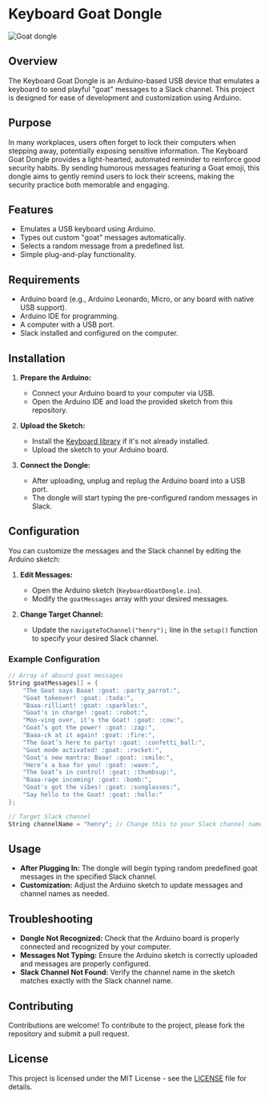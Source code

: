 # Keyboard Goat Dongle
![Goat dongle](https://github.com/user-attachments/assets/974f2ad4-b35a-4387-8f85-b221f13cc5e3)

## Overview

The Keyboard Goat Dongle is an Arduino-based USB device that emulates a keyboard to send playful "goat" messages to a Slack channel. This project is designed for ease of development and customization using Arduino.

## Purpose

In many workplaces, users often forget to lock their computers when stepping away, potentially exposing sensitive information. The Keyboard Goat Dongle provides a light-hearted, automated reminder to reinforce good security habits. By sending humorous messages featuring a Goat emoji, this dongle aims to gently remind users to lock their screens, making the security practice both memorable and engaging.

## Features

- Emulates a USB keyboard using Arduino.
- Types out custom "goat" messages automatically.
- Selects a random message from a predefined list.
- Simple plug-and-play functionality.

## Requirements

- Arduino board (e.g., Arduino Leonardo, Micro, or any board with native USB support).
- Arduino IDE for programming.
- A computer with a USB port.
- Slack installed and configured on the computer.

## Installation

1. **Prepare the Arduino:**
   - Connect your Arduino board to your computer via USB.
   - Open the Arduino IDE and load the provided sketch from this repository.

2. **Upload the Sketch:**
   - Install the [Keyboard library](https://www.arduino.cc/en/Reference/Keyboard) if it's not already installed.
   - Upload the sketch to your Arduino board.

3. **Connect the Dongle:**
   - After uploading, unplug and replug the Arduino board into a USB port.
   - The dongle will start typing the pre-configured random messages in Slack.

## Configuration

You can customize the messages and the Slack channel by editing the Arduino sketch:

1. **Edit Messages:**
   - Open the Arduino sketch (`KeyboardGoatDongle.ino`).
   - Modify the `goatMessages` array with your desired messages.

2. **Change Target Channel:**
   - Update the `navigateToChannel("henry");` line in the `setup()` function to specify your desired Slack channel.

### Example Configuration

```cpp
// Array of absurd goat messages
String goatMessages[] = {
    "The Goat says Baaa! :goat: :party_parrot:",
    "Goat takeover! :goat: :tada:",
    "Baaa-rilliant! :goat: :sparkles:",
    "Goat's in charge! :goat: :robot:",
    "Moo-ving over, it's the Goat! :goat: :cow:",
    "Goat’s got the power! :goat: :zap:",
    "Baaa-ck at it again! :goat: :fire:",
    "The Goat’s here to party! :goat: :confetti_ball:",
    "Goat mode activated! :goat: :rocket:",
    "Goat's new mantra: Baaa! :goat: :smile:",
    "Here’s a baa for you! :goat: :wave:",
    "The Goat’s in control! :goat: :thumbsup:",
    "Baaa-rage incoming! :goat: :bomb:",
    "Goat's got the vibes! :goat: :sunglasses:",
    "Say hello to the Goat! :goat: :hello:"
};

// Target Slack channel
String channelName = "henry"; // Change this to your Slack channel name
```

## Usage

- **After Plugging In:** The dongle will begin typing random predefined goat messages in the specified Slack channel.
- **Customization:** Adjust the Arduino sketch to update messages and channel names as needed.

## Troubleshooting

- **Dongle Not Recognized:** Check that the Arduino board is properly connected and recognized by your computer.
- **Messages Not Typing:** Ensure the Arduino sketch is correctly uploaded and messages are properly configured.
- **Slack Channel Not Found:** Verify the channel name in the sketch matches exactly with the Slack channel name.

## Contributing

Contributions are welcome! To contribute to the project, please fork the repository and submit a pull request.

## License

This project is licensed under the MIT License - see the [LICENSE](LICENSE) file for details.

